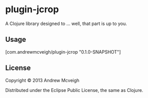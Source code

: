 # plugin-jcrop

A Clojure library designed to ... well, that part is up to you.

## Usage

[com.andrewmcveigh/plugin-jcrop "0.1.0-SNAPSHOT"]

## License

Copyright © 2013 Andrew Mcveigh

Distributed under the Eclipse Public License, the same as Clojure.
